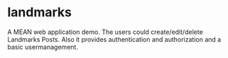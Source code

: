 # landmarks
A MEAN web application demo. The users could create/edit/delete Landmarks Posts. Also it provides authentication and authorization and a basic usermanagement.
